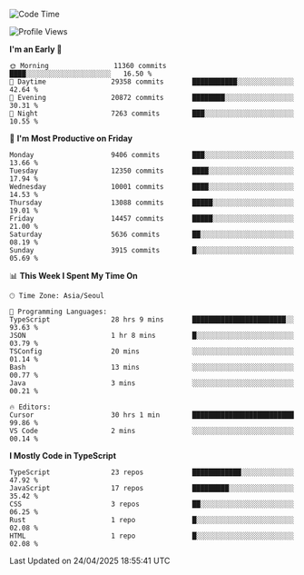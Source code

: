 <!--START_SECTION:waka-->
![Code Time](http://img.shields.io/badge/Code%20Time-7%2C622%20hrs%2010%20mins-blue)

![Profile Views](http://img.shields.io/badge/Profile%20Views-0-blue)

**I'm an Early 🐤** 

```text
🌞 Morning                11360 commits       ████░░░░░░░░░░░░░░░░░░░░░   16.50 % 
🌆 Daytime                29358 commits       ███████████░░░░░░░░░░░░░░   42.64 % 
🌃 Evening                20872 commits       ████████░░░░░░░░░░░░░░░░░   30.31 % 
🌙 Night                  7263 commits        ███░░░░░░░░░░░░░░░░░░░░░░   10.55 % 
```
📅 **I'm Most Productive on Friday** 

```text
Monday                   9406 commits        ███░░░░░░░░░░░░░░░░░░░░░░   13.66 % 
Tuesday                  12350 commits       ████░░░░░░░░░░░░░░░░░░░░░   17.94 % 
Wednesday                10001 commits       ████░░░░░░░░░░░░░░░░░░░░░   14.53 % 
Thursday                 13088 commits       █████░░░░░░░░░░░░░░░░░░░░   19.01 % 
Friday                   14457 commits       █████░░░░░░░░░░░░░░░░░░░░   21.00 % 
Saturday                 5636 commits        ██░░░░░░░░░░░░░░░░░░░░░░░   08.19 % 
Sunday                   3915 commits        █░░░░░░░░░░░░░░░░░░░░░░░░   05.69 % 
```


📊 **This Week I Spent My Time On** 

```text
🕑︎ Time Zone: Asia/Seoul

💬 Programming Languages: 
TypeScript               28 hrs 9 mins       ███████████████████████░░   93.63 % 
JSON                     1 hr 8 mins         █░░░░░░░░░░░░░░░░░░░░░░░░   03.79 % 
TSConfig                 20 mins             ░░░░░░░░░░░░░░░░░░░░░░░░░   01.14 % 
Bash                     13 mins             ░░░░░░░░░░░░░░░░░░░░░░░░░   00.77 % 
Java                     3 mins              ░░░░░░░░░░░░░░░░░░░░░░░░░   00.21 % 

🔥 Editors: 
Cursor                   30 hrs 1 min        █████████████████████████   99.86 % 
VS Code                  2 mins              ░░░░░░░░░░░░░░░░░░░░░░░░░   00.14 % 
```

**I Mostly Code in TypeScript** 

```text
TypeScript               23 repos            ████████████░░░░░░░░░░░░░   47.92 % 
JavaScript               17 repos            █████████░░░░░░░░░░░░░░░░   35.42 % 
CSS                      3 repos             ██░░░░░░░░░░░░░░░░░░░░░░░   06.25 % 
Rust                     1 repo              █░░░░░░░░░░░░░░░░░░░░░░░░   02.08 % 
HTML                     1 repo              █░░░░░░░░░░░░░░░░░░░░░░░░   02.08 % 
```




 Last Updated on 24/04/2025 18:55:41 UTC
<!--END_SECTION:waka-->
